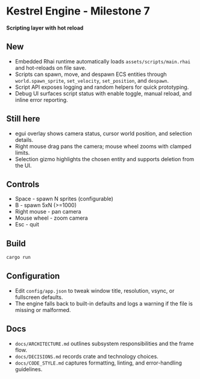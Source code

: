 # Kestrel Engine - Milestone 7

**Scripting layer with hot reload**

## New
- Embedded Rhai runtime automatically loads `assets/scripts/main.rhai` and hot-reloads on file save.
- Scripts can spawn, move, and despawn ECS entities through `world.spawn_sprite`, `set_velocity`, `set_position`, and `despawn`.
- Script API exposes logging and random helpers for quick prototyping.
- Debug UI surfaces script status with enable toggle, manual reload, and inline error reporting.

## Still here
- egui overlay shows camera status, cursor world position, and selection details.
- Right mouse drag pans the camera; mouse wheel zooms with clamped limits.
- Selection gizmo highlights the chosen entity and supports deletion from the UI.

## Controls
- Space - spawn N sprites (configurable)
- B - spawn 5xN (>=1000)
- Right mouse - pan camera
- Mouse wheel - zoom camera
- Esc - quit

## Build
```bash
cargo run
```

## Configuration
- Edit `config/app.json` to tweak window title, resolution, vsync, or fullscreen defaults.
- The engine falls back to built-in defaults and logs a warning if the file is missing or malformed.

## Docs
- `docs/ARCHITECTURE.md` outlines subsystem responsibilities and the frame flow.
- `docs/DECISIONS.md` records crate and technology choices.
- `docs/CODE_STYLE.md` captures formatting, linting, and error-handling guidelines.
